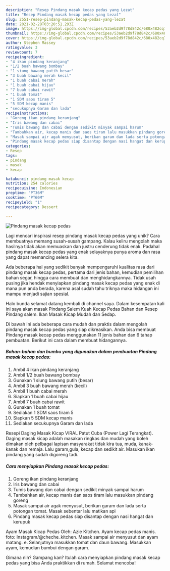 ```yaml
---
description: "Resep Pindang masak kecap pedas yang Lezat"
title: "Resep Pindang masak kecap pedas yang Lezat"
slug: 2551-resep-pindang-masak-kecap-pedas-yang-lezat
date: 2021-02-28T03:20:51.293Z
image: https://img-global.cpcdn.com/recipes/53aeb2d9f78d842c/680x482cq70/pindang-masak-kecap-pedas-foto-resep-utama.jpg
thumbnail: https://img-global.cpcdn.com/recipes/53aeb2d9f78d842c/680x482cq70/pindang-masak-kecap-pedas-foto-resep-utama.jpg
cover: https://img-global.cpcdn.com/recipes/53aeb2d9f78d842c/680x482cq70/pindang-masak-kecap-pedas-foto-resep-utama.jpg
author: Stephen Massey
ratingvalue: 3
reviewcount: 7
recipeingredient:
- "4 ikan pindang keranjang"
- "1/2 buah bawang bombay"
- "1 siung bawang putih besar"
- "3 buah bawang merah kecil"
- "1 buah cabai merah"
- "1 buah cabai hijau"
- "7 buah cabai rawit"
- "1 buah tomat"
- "1 SDM saos tiram 5"
- "5 SDM kecap manis"
- "secukupnya Garam dan lada"
recipeinstructions:
- "Goreng ikan pindang keranjang"
- "Iris bawang dan cabai"
- "Tumis bawang dan cabai dengan sedikit minyak sampai harum"
- "Tambahkan air, kecap manis dan saos tiram lalu masukkan pindang goreng"
- "Masak sampai air agak menyusut, berikan garam dan lada serta potongan tomat. Masak sebentar lalu matikan api"
- "Pindang masak kecap pedas siap disantap dengan nasi hangat dan kerupuk"
categories:
- Resep
tags:
- pindang
- masak
- kecap

katakunci: pindang masak kecap 
nutrition: 254 calories
recipecuisine: Indonesian
preptime: "PT36M"
cooktime: "PT60M"
recipeyield: "1"
recipecategory: Dessert

---
```



![Pindang masak kecap pedas](https://img-global.cpcdn.com/recipes/53aeb2d9f78d842c/680x482cq70/pindang-masak-kecap-pedas-foto-resep-utama.jpg)

Lagi mencari inspirasi resep pindang masak kecap pedas yang unik? Cara membuatnya memang susah-susah gampang. Kalau keliru mengolah maka hasilnya tidak akan memuaskan dan justru cenderung tidak enak. Padahal pindang masak kecap pedas yang enak selayaknya punya aroma dan rasa yang dapat memancing selera kita.

Ada beberapa hal yang sedikit banyak mempengaruhi kualitas rasa dari pindang masak kecap pedas, pertama dari jenis bahan, kemudian pemilihan bahan segar, hingga cara membuat dan menghidangkannya. Tidak usah pusing jika hendak menyiapkan pindang masak kecap pedas yang enak di mana pun anda berada, karena asal sudah tahu triknya maka hidangan ini mampu menjadi sajian spesial.

Halo bunda selamat datang kembali di channel saya. Dalam kesempatan kali ini saya akan masak Pindang Salem Kuah Kecap Pedas Bahan dan Resep Pindang salem. Ikan Masak Kicap Mudah dan Sedap.


Di bawah ini ada beberapa cara mudah dan praktis dalam mengolah pindang masak kecap pedas yang siap dikreasikan. Anda bisa membuat Pindang masak kecap pedas menggunakan 11 jenis bahan dan 6 tahap pembuatan. Berikut ini cara dalam membuat hidangannya.

<!--inarticleads1-->

##### Bahan-bahan dan bumbu yang digunakan dalam pembuatan Pindang masak kecap pedas:

1. Ambil 4 ikan pindang keranjang
1. Ambil 1/2 buah bawang bombay
1. Gunakan 1 siung bawang putih (besar)
1. Ambil 3 buah bawang merah (kecil)
1. Ambil 1 buah cabai merah
1. Siapkan 1 buah cabai hijau
1. Ambil 7 buah cabai rawit
1. Gunakan 1 buah tomat
1. Sediakan 1 SDM saos tiram 5
1. Siapkan 5 SDM kecap manis
1. Sediakan secukupnya Garam dan lada


Resepi Daging Masak Kicap VIRAL Patut Cuba (Power Lagi Terangkat). Daging masak kicap adalah masakan ringkas dan mudah yang boleh dimakan oleh pelbagai lapisan masyarakat tidak kira tua, muda, kanak-kanak dan remaja. Lalu garam,gula, kecap dan sedikit air. Masukan ikan pindang yang sudah digoreng tadi. 

<!--inarticleads2-->

##### Cara menyiapkan Pindang masak kecap pedas:

1. Goreng ikan pindang keranjang
1. Iris bawang dan cabai
1. Tumis bawang dan cabai dengan sedikit minyak sampai harum
1. Tambahkan air, kecap manis dan saos tiram lalu masukkan pindang goreng
1. Masak sampai air agak menyusut, berikan garam dan lada serta potongan tomat. Masak sebentar lalu matikan api
1. Pindang masak kecap pedas siap disantap dengan nasi hangat dan kerupuk


Ayam Masak Kicap Pedas Oleh: Azie Kitchen. Ayam kecap pedas manis. foto: Instagram/@cheche_kitchen. Masak sampai air menyusut dan ayam matang. e. Selanjutnya masukkan tomat dan daun bawang. Masukkan ayam, kemudian bumbui dengan garam. 

Gimana nih? Gampang kan? Itulah cara menyiapkan pindang masak kecap pedas yang bisa Anda praktikkan di rumah. Selamat mencoba!
